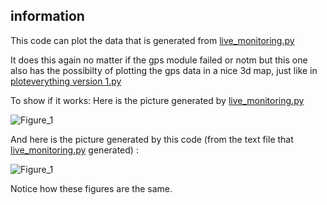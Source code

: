 ## information

This code can plot the data that is generated from [live_monitoring.py]( https://github.com/HugoBruins/cancatchers/tree/master/python/live_monitoring "live_monitoring")

It does this again no matter if the gps module failed or notm but this one also has the possibilty of plotting the gps data in a nice 3d map, just like in [ploteverything version 1.py](https://github.com/HugoBruins/cancatchers/tree/master/python/Plot%20everything "ploteverything version 1")

To show if it works: Here is the picture generated by [live_monitoring.py]( https://github.com/HugoBruins/cancatchers/tree/master/python/live_monitoring "live_monitoring")

![Figure_1](https://user-images.githubusercontent.com/25268098/122445812-35407380-cfa2-11eb-8ee4-9ee0942ef341.png)

And here is the picture generated by this code (from the text file that [live_monitoring.py]( https://github.com/HugoBruins/cancatchers/tree/master/python/live_monitoring "live_monitoring") generated) : 

![Figure_1](https://user-images.githubusercontent.com/25268098/122452031-17c2d800-cfa9-11eb-8f52-7aad126e3314.png)

Notice how these figures are the same. 
